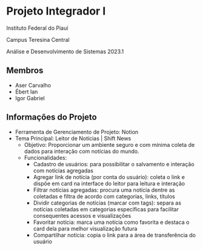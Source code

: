 # Projeto Integrador I
Instituto Federal do Piauí

Campus Teresina Central

Análise e Desenvolvimento de Sistemas 2023.1

## Membros

- Aser Carvalho
- Ébert Ian
- Igor Gabriel

## Informações do Projeto

- Ferramenta de Gerenciamento de Projeto: Notion
- Tema Principal: Leitor de Notícias | Shift News
  - Objetivo: Proporcionar um ambiente seguro e com mínima coleta de dados para interação com notícias do mundo.
  - Funcionalidades:
    - Cadastro de usuários: para possibilitar o salvamento e interação com notícias agregadas
    - Agregar link de notícia (por conta do usuário): coleta o link e dispõe em card na interface do leitor para leitura e interação
    - Filtrar notícias agregadas: procura uma notícia dentre as coletadas e filtra de acordo com categorias, links, títulos
    - Dividir categorias de notícias (marcar com tags): separa as notícias coletadas em categorias específicas para facilitar consequentes acessos e visualizações
    - Favoritar notícia: marca uma notícia como favorita e destaca o card dela para melhor visualização futura
    - Compartilhar notícia: copia o link para a área de transferência do usuário
